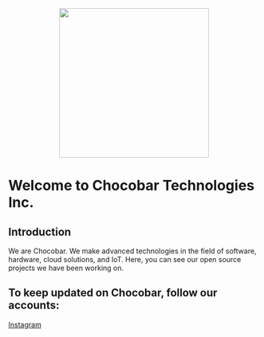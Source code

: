 <div align="center">
  <img src="https://github.com/ChocobarTech/.github/assets/58360911/161fb1ec-57b0-4f6a-9e03-06511c342a10" width="300">
</div>

# Welcome to Chocobar Technologies Inc.
## Introduction
We are Chocobar. We make advanced technologies in the field of software, hardware, cloud solutions, and IoT. Here, you can see our open source projects we have been working on.

## To keep updated on Chocobar, follow our accounts:
[Instagram](https://instagram.com/chocobartech)
